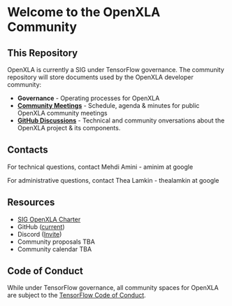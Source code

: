 # Welcome to the OpenXLA Community

## This Repository 

OpenXLA is currently a SIG under TensorFlow governance. The community repository will store documents used by the OpenXLA developer community:

* **Governance** - Operating processes for OpenXLA
* **[Community Meetings](https://github.com/openxla/community/wiki/OpenXLA-Community-Meetings)** - Schedule, agenda & minutes for public OpenXLA community meetings
* **[GitHub Discussions](https://github.com/openxla/community/discussions)** - Technical and community onversations about the OpenXLA project & its components.

## Contacts

For technical questions, contact Mehdi Amini - aminim at google

For administrative questions, contact Thea Lamkin - thealamkin at google 

## Resources

* [SIG OpenXLA Charter](https://github.com/tensorflow/community/blob/master/sigs/openxla/CHARTER.md) 
* GitHub ([current](https://github.com/tensorflow/tensorflow/tree/master/tensorflow/compiler/xla))
* Discord ([Invite](https://discord.gg/PeWUTaecrA))
* Community proposals TBA
* Community calendar TBA

## Code of Conduct
While under TensorFlow governance, all community spaces for OpenXLA are subject to the [TensorFlow Code of Conduct](https://github.com/tensorflow/community/blob/master/CODE_OF_CONDUCT.md).


